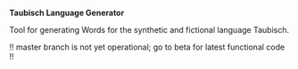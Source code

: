 **Taubisch Language Generator**

Tool for generating Words for the synthetic and fictional language Taubisch.

!! master branch is not yet operational; go to beta for latest functional code !!
